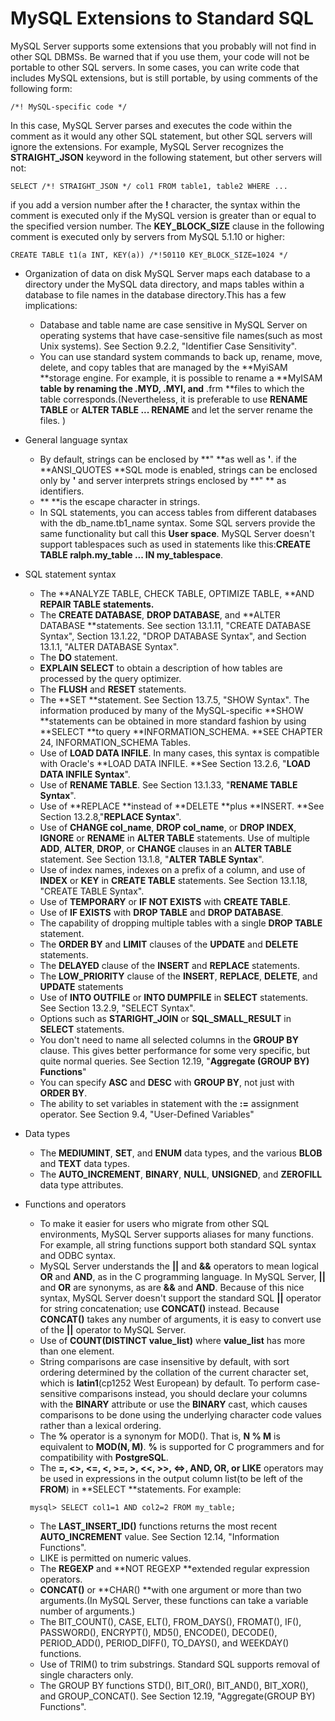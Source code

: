 # MySQL Extensions to Standard SQL

MySQL Server supports some extensions that you probably will not find in other SQL DBMSs. Be warned that if you use them, your code will not be portable to other SQL servers. In some cases, you can write code that includes MySQL extensions, but is still portable, by using comments of the following form:

```
/*! MySQL-specific code */
```

In this case, MySQL Server parses and executes the code within the comment as it would any other SQL statement, but other SQL servers will ignore the extensions. For example, MySQL Server recognizes the  **STRAIGHT\_JSON** keyword in the following statement, but other servers will not:

```
SELECT /*! STRAIGHT_JSON */ col1 FROM table1, table2 WHERE ...
```

if you add a version number after the **!** character, the syntax within the comment is executed only if the MySQL version is greater than or equal to the specified version number. The **KEY\_BLOCK\_SIZE** clause in the following comment is executed only by servers from MySQL 5.1.10 or higher:

```
CREATE TABLE t1(a INT, KEY(a)) /*!50110 KEY_BLOCK_SIZE=1024 */
```

* Organization of data on disk
  MySQL Server maps each database to a directory under the MySQL data directory, and maps tables within a database to file names in the database directory.This has a few implications:
  * Database and table name are case sensitive in MySQL Server on operating systems that have case-sensitive file names\(such as most Unix systems\). See Section 9.2.2,  "Identifier Case Sensitivity".
  * You can use standard system commands to back up, rename, move, delete, and copy tables that are managed by the **MyiSAM **storage engine. For example, it is possible to rename a **MyISAM **table by renaming the **.MYD**, **.MYI**, and** .frm **files to which the table corresponds.\(Nevertheless, it is preferable to use **RENAME TABLE** or **ALTER TABLE ... RENAME** and let the server rename the files. \)
* General language syntax
  * By default, strings can be enclosed by **" **as well as **'**. if the **ANSI\_QUOTES **SQL mode is enabled, strings can be enclosed only by **'** and server interprets strings enclosed by **" ** as identifiers.
  * ** **is the escape character in strings.
  * In SQL statements, you can access tables from different databases with the db\_name.tb1\_name syntax. Some SQL servers provide the same functionality but call this **User space**. MySQL Server doesn't support tablespaces such as used in statements like this:**CREATE TABLE ralph.my\_table ... IN my\_tablespace**.
* SQL statement syntax
  * The **ANALYZE TABLE, CHECK TABLE, OPTIMIZE TABLE, **AND **REPAIR TABLE **statements**.**
  * The **CREATE DATABASE**, **DROP DATABASE**, and **ALTER DATABASE **statements. See section 13.1.11, "CREATE DATABASE Syntax", Section 13.1.22, "DROP DATABASE Syntax", and Section 13.1.1, "ALTER DATABASE Syntax".
  * The **DO** statement.
  * **EXPLAIN SELECT** to obtain a description of how tables are processed by the query optimizer.
  * The **FLUSH**  and **RESET** statements.
  * The **SET **statement. See Section 13.7.5, "SHOW Syntax". The information produced by many of the MySQL-specific **SHOW **statements can be obtained in more standard fashion by using **SELECT **to query **INFORMATION\_SCHEMA. **SEE CHAPTER 24, INFORMATION\_SCHEMA Tables.
  * Use of **LOAD DATA INFILE**. In many cases, this syntax is compatible with Oracle's **LOAD DATA INFILE. **See Section 13.2.6, "**LOAD DATA INFILE Syntax**".
  * Use of **RENAME TABLE**. See Section 13.1.33, "**RENAME TABLE Syntax**".
  * Use of **REPLACE **instead of **DELETE **plus **INSERT. **See Section 13.2.8,"**REPLACE Syntax**".
  * Use of **CHANGE col\_name**, **DROP col\_name**, or **DROP INDEX**, **IGNORE** or **RENAME** in **ALTER TABLE** statements. Use of multiple **ADD**, **ALTER**, **DROP**, or **CHANGE** clauses in an **ALTER TABLE** statement. See Section 13.1.8, "**ALTER TABLE Syntax**".
  * Use of index names, indexes on a prefix of a column, and use of **INDEX** or **KEY** in **CREATE TABLE** statements. See Section 13.1.18, "CREATE TABLE Syntax".
  * Use of **TEMPORARY** or **IF NOT EXISTS** with **CREATE TABLE**.
  * Use of **IF EXISTS** with **DROP TABLE** and **DROP DATABASE**.
  * The capability of dropping multiple tables with a single **DROP TABLE** statement.
  * The **ORDER BY** and **LIMIT** clauses of the **UPDATE** and **DELETE** statements.
  * The **DELAYED** clause of the **INSERT** and **REPLACE** statements.
  * The **LOW\_PRIORITY** clause of the **INSERT**, **REPLACE**, **DELETE**, and **UPDATE** statements
  * Use of **INTO OUTFILE** or **INTO DUMPFILE** in **SELECT** statements. See Section 13.2.9, "SELECT Syntax".
  * Options such as **STARIGHT\_JOIN** or **SQL\_SMALL\_RESULT** in **SELECT** statements.
  * You don't need to name all selected columns in the **GROUP BY** clause. This gives better performance for some very specific, but quite normal queries. See Section 12.19, "**Aggregate \(GROUP BY\) Functions**"
  * You can specify **ASC** and **DESC** with **GROUP BY**, not just with **ORDER BY**.
  * The ability to set variables in statement with the **:=** assignment operator. See Section 9.4, "User-Defined Variables"
* Data types

  * The **MEDIUMINT**, **SET**, and **ENUM** data types, and the various **BLOB** and **TEXT** data types.
  * The **AUTO\_INCREMENT**, **BINARY**, **NULL**, **UNSIGNED**, and **ZEROFILL** data type attributes.

* Functions and operators

  * To make it easier for users who migrate from other SQL environments, MySQL Server supports aliases for many functions. For example, all string functions support both standard SQL syntax and ODBC syntax.
  * MySQL Server understands the **\|\|** and **&&** operators to mean logical **OR** and **AND**, as in the C programming language. In MySQL Server, **\|\|** and **OR** are synonyms, as are **&&** and **AND**. Because of this nice syntax, MySQL Server doesn't support the standard SQL **\|\|** operator for string concatenation; use **CONCAT\(\)** instead. Because **CONCAT\(\)** takes any number of arguments, it is easy to convert use of the **\|\|** operator to MySQL Server.
  * Use of **COUNT\(DISTINCT value\_list\)** where **value\_list** has more than one element.
  * String comparisons are case insensitive by default, with sort ordering determined by the collation of the current character set, which is **latin1**\(cp1252 West European\) by default. To perform case-sensitive comparisons instead, you should declare your columns with the **BINARY** attribute or use the **BINARY** cast, which causes comparisons to be done using the underlying character code values rather than a lexical ordering.
  * The **%** operator is a synonym for MOD\(\). That is, **N % M** is equivalent to **MOD\(N, M\)**. **%** is supported for C programmers and for compatibility with **PostgreSQL**.
  * The **=, &lt;&gt;, &lt;=, &lt;, &gt;=, &gt;, &lt;&lt;, &gt;&gt;, &lt;=&gt;, AND, OR, **or** LIKE** operators may be used in expressions in the output column list\(to be left of the **FROM**\) in **SELECT **statements. For example:

  ```
   mysql> SELECT col1=1 AND col2=2 FROM my_table;
  ```

  * The **LAST\_INSERT\_ID\(\)** functions returns the most recent **AUTO\_INCREMENT** value. See Section 12.14, "Information Functions".
  * LIKE is permitted on numeric values.
  * The **REGEXP** and **NOT REGEXP **extended regular expression operators.
  * **CONCAT\(\)** or **CHAR\(\) **with one argument or more than two arguments.\(In MySQL Server, these functions can take a variable number of arguments.\)
  * The BIT\_COUNT(), CASE, ELT(), FROM_DAYS(), FROMAT(), IF(), PASSWORD(), ENCRYPT(), MD5(), ENCODE(), DECODE(), PERIOD\_ADD(), PERIOD\_DIFF(), TO\_DAYS(), and WEEKDAY() functions.
  * Use of TRIM() to trim substrings. Standard SQL supports removal of single characters only.
  * The GROUP BY functions STD(), BIT\_OR(), BIT\_AND(), BIT\_XOR(), and GROUP\_CONCAT(). See Section 12.19, "Aggregate(GROUP BY) Functions".



